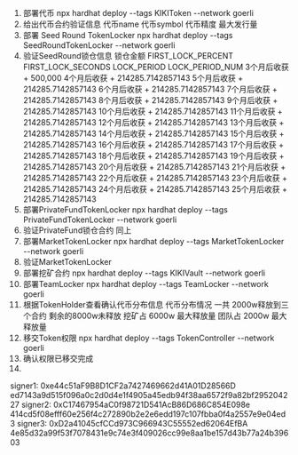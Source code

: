1. 部署代币
    npx hardhat deploy --tags KIKIToken --network goerli
2. 给出代币合约验证信息
    代币name
    代币symbol
    代币精度
    最大发行量
3. 部署 Seed Round TokenLocker
    npx hardhat deploy --tags SeedRoundTokenLocker --network goerli
4. 验证SeedRound锁仓信息
    锁仓金额
    FIRST_LOCK_PERCENT
    FIRST_LOCK_SECONDS
    LOCK_PERIOD
    LOCK_PERIOD_NUM
    3个月后收获 + 500,000
    4个月后收获 + 214285.7142857143
    5个月后收获 + 214285.7142857143
    6个月后收获 + 214285.7142857143
    7个月后收获 + 214285.7142857143
    8个月后收获 + 214285.7142857143
    9个月后收获 + 214285.7142857143
    10个月后收获 + 214285.7142857143
    11个月后收获 + 214285.7142857143
    12个月后收获 + 214285.7142857143
    13个月后收获 + 214285.7142857143
    14个月后收获 + 214285.7142857143
    15个月后收获 + 214285.7142857143
    16个月后收获 + 214285.7142857143
    17个月后收获 + 214285.7142857143
    18个月后收获 + 214285.7142857143
    19个月后收获 + 214285.7142857143
    20个月后收获 + 214285.7142857143
    21个月后收获 + 214285.7142857143
    22个月后收获 + 214285.7142857143
    23个月后收获 + 214285.7142857143
    24个月后收获 + 214285.7142857143
    25个月后收获 + 214285.7142857143
5. 部署PrivateFundTokenLocker
    npx hardhat deploy --tags PrivateFundTokenLocker --network goerli
6. 验证PrivateFund锁仓合约
    同上
7. 部署MarketTokenLocker
    npx hardhat deploy --tags MarketTokenLocker --network goerli
8. 验证MarketTokenLocker
9. 部署挖矿合约
    npx hardhat deploy --tags KIKIVault --network goerli
9. 部署TeamLocker
    npx hardhat deploy --tags TeamLocker --network goerli
10. 根据TokenHolder查看确认代币分布信息
    代币分布情况 一共 2000w释放到三个合约 剩余的8000w未释放
    挖矿占 6000w 最大释放量
    团队占 2000w 最大释放量
11. 移交Token权限
    npx hardhat deploy --tags TokenController --network goerli
12. 确认权限已移交完成
13. 



signer1: 0xe44c51aF9B8D1CF2a7427469662d41A01D28566D ed7143a9d515f096a0c2d0d4e1f4905a45edb94f38aa6572f9a82bf295204227
signer2: 0xC17467954aC0f98721D541AcB86D686C854E098e 414cd5f08efff60e256f4c272890b2e2e6edd197c107fbba0f4a2557e9e04ed3
signer3: 0xD2a41045cfCCd973C966943C55552ed62064EfBA 4e85d32a99f53f7078431e9c74e3f409026cc99e8aa1be157d43b77a24b39603

